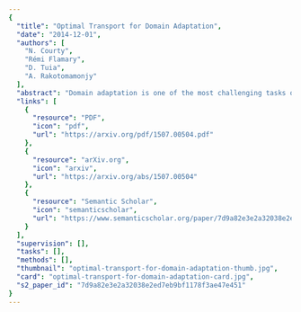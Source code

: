 ```yaml
---
{
  "title": "Optimal Transport for Domain Adaptation",
  "date": "2014-12-01",
  "authors": [
    "N. Courty",
    "Rémi Flamary",
    "D. Tuia",
    "A. Rakotomamonjy"
  ],
  "abstract": "Domain adaptation is one of the most challenging tasks of modern data analytics. If the adaptation is done correctly, models built on a specific data representation become more robust when confronted to data depicting the same classes, but described by another observation system. Among the many strategies proposed, finding domain-invariant representations has shown excellent properties, in particular since it allows to train a unique classifier effective in all domains. In this paper, we propose a regularized unsupervised optimal transportation model to perform the alignment of the representations in the source and target domains. We learn a transportation plan matching both PDFs, which constrains labeled samples of the same class in the source domain to remain close during transport. This way, we exploit at the same time the labeled samples in the source and the distributions observed in both domains. Experiments on toy and challenging real visual adaptation examples show the interest of the method, that consistently outperforms state of the art approaches. In addition, numerical experiments show that our approach leads to better performances on domain invariant deep learning features and can be easily adapted to the semi-supervised case where few labeled samples are available in the target domain.",
  "links": [
    {
      "resource": "PDF",
      "icon": "pdf",
      "url": "https://arxiv.org/pdf/1507.00504.pdf"
    },
    {
      "resource": "arXiv.org",
      "icon": "arxiv",
      "url": "https://arxiv.org/abs/1507.00504"
    },
    {
      "resource": "Semantic Scholar",
      "icon": "semanticscholar",
      "url": "https://www.semanticscholar.org/paper/7d9a82e3e2a32038e2ed7eb9bf1178f3ae47e451"
    }
  ],
  "supervision": [],
  "tasks": [],
  "methods": [],
  "thumbnail": "optimal-transport-for-domain-adaptation-thumb.jpg",
  "card": "optimal-transport-for-domain-adaptation-card.jpg",
  "s2_paper_id": "7d9a82e3e2a32038e2ed7eb9bf1178f3ae47e451"
}
---
```


